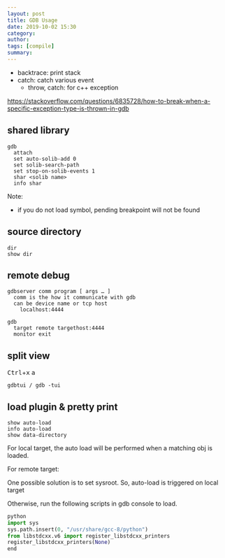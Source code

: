 ```yaml
---
layout: post
title: GDB Usage
date: 2019-10-02 15:30
category: 
author: 
tags: [compile]
summary: 
---
```


* backtrace: print stack
* catch: catch various event
  * throw, catch: for c++ exception

https://stackoverflow.com/questions/6835728/how-to-break-when-a-specific-exception-type-is-thrown-in-gdb

## shared library

```
gdb 
  attach
  set auto-solib-add 0
  set solib-search-path
  set stop-on-solib-events 1
  shar <solib name>
  info shar
```

Note:
* if you do not load symbol, pending breakpoint will not be found

## source directory

```
dir
show dir
```

## remote debug

```
gdbserver comm program [ args … ]
  comm is the how it communicate with gdb
  can be device name or tcp host
    localhost:4444

gdb
  target remote targethost:4444
  monitor exit
```

## split view

<kbd>Ctrl</kbd>+<kbd>x</kbd> <kbd>a</kbd>

```
gdbtui / gdb -tui
```

## load plugin & pretty print

```
show auto-load
info auto-load
show data-directory
```

For local target, the auto load will be performed when a matching obj is loaded.

For remote target:

One possible solution is to set sysroot. So, auto-load is triggered on local target

Otherwise, run the following scripts in gdb console to load.

```python
python
import sys
sys.path.insert(0, "/usr/share/gcc-8/python")
from libstdcxx.v6 import register_libstdcxx_printers
register_libstdcxx_printers(None)
end
```
